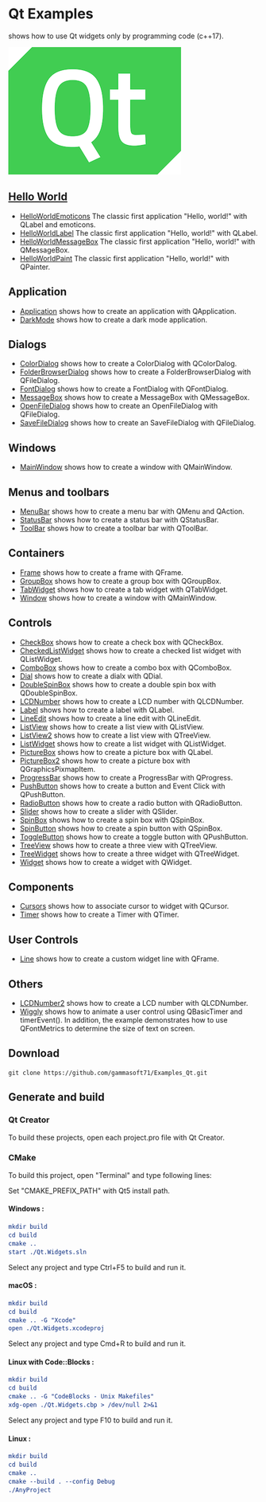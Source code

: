 
# Qt Examples

shows how to use Qt widgets only by programming code (c++17).

[![qt](docs/Pictures/qt_header.png)](https://gammasoft71.wixsite.com/gammasoft/qt)

## [Hello World](Qt.Widgets/HelloWorlds/README.md)

* [HelloWorldEmoticons](Qt.Widgets/HelloWorlds/HelloWorldEmoticons) The classic first application "Hello, world!" with QLabel and emoticons.
* [HelloWorldLabel](Qt.Widgets/HelloWorlds/HelloWorldLabel) The classic first application "Hello, world!" with QLabel.
* [HelloWorldMessageBox](Qt.Widgets/HelloWorlds/HelloWorldMessageBox) The classic first application "Hello, world!" with QMessageBox.
* [HelloWorldPaint](Qt.Widgets/HelloWorlds/HelloWorldPaint) The classic first application "Hello, world!" with QPainter.

## Application

* [Application](Qt.Widgets/Applications/Application) shows how to create an application with QApplication.
* [DarkMode](Qt.Widgets/Applications/DarkMode) shows how to create a dark mode application.

## Dialogs

* [ColorDialog](Qt.Widgets/Dialogs/ColorDialog) shows how to create a ColorDialog with QColorDalog.
* [FolderBrowserDialog](Qt.Widgets/Dialogs/FolderBrowserDialog) shows how to create a FolderBrowserDialog with QFileDialog.
* [FontDialog](Qt.Widgets/Dialogs/FontDialog) shows how to create a FontDialog with QFontDialog.
* [MessageBox](Qt.Widgets/Dialogs/MessageBox) shows how to create a MessageBox with QMessageBox.
* [OpenFileDialog](Qt.Widgets/Dialogs/OpenFileDialog) shows how to create an OpenFileDialog with QFileDialog.
* [SaveFileDialog](Qt.Widgets/Dialogs/SaveFileDialog) shows how to create an SaveFileDialog with QFileDialog.

## Windows

* [MainWindow](Qt.Widgets/Windows/MainWindow) shows how to create a window with QMainWindow.

## Menus and toolbars

* [MenuBar](Qt.Widgets/MenusAndToolbars/MenuBar) shows how to create a menu bar with QMenu and QAction.
* [StatusBar](Qt.Widgets/MenusAndToolbars/StatusBar) shows how to create a status bar with QStatusBar.
* [ToolBar](Qt.Widgets/MenusAndToolbars/ToolBar) shows how to create a toolbar bar with QToolBar.

## Containers

* [Frame](Qt.Widgets/Containers/Frame) shows how to create a frame with QFrame.
* [GroupBox](Qt.Widgets/Containers/GroupBox) shows how to create a group box with QGroupBox.
* [TabWidget](Qt.Widgets/Containers/TabWidget) shows how to create a tab widget with QTabWidget.
* [Window](Qt.Widgets/Containers/Window) shows how to create a window with QMainWindow.

## Controls

* [CheckBox](Qt.Widgets/Controls/CheckBox) shows how to create a check box with QCheckBox.
* [CheckedListWidget](Qt.Widgets/Controls/CheckedListWidget) shows how to create a checked list widget with QListWidget.
* [ComboBox](Qt.Widgets/Controls/ComboBox) shows how to create a combo box with QComboBox.
* [Dial](Qt.Widgets/Controls/Dial) shows how to create a dialx with QDial.
* [DoubleSpinBox](Qt.Widgets/Controls/DoubleSpinBox) shows how to create a double spin box with QDoubleSpinBox.
* [LCDNumber](Qt.Widgets/Controls/LCDNumber) shows how to create a LCD number with QLCDNumber.
* [Label](Qt.Widgets/Controls/Label) shows how to create a label with QLabel.
* [LineEdit](Qt.Widgets/Controls/LineEdit) shows how to create a line edit with QLineEdit.
* [ListView](Qt.Widgets/Controls/ListWidget) shows how to create a list view with QListView.
* [ListView2](Qt.Widgets/Controls/ListView2) shows how to create a list view with QTreeView.
* [ListWidget](Qt.Widgets/Controls/ListWidget) shows how to create a list widget with QListWidget.
* [PictureBox](Qt.Widgets/Controls/PictureBox) shows how to create a picture box with QLabel.
* [PictureBox2](Qt.Widgets/Controls/PictureBox2) shows how to create a picture box with QGraphicsPixmapItem.
* [ProgressBar](Qt.Widgets/Controls/ProgressBar) shows how to create a ProgressBar with QProgress.
* [PushButton](Qt.Widgets/Controls/PushButton) shows how to create a button and Event Click with QPushButton.
* [RadioButton](Qt.Widgets/Controls/RadioButton) shows how to create a radio button with QRadioButton.
* [Slider](Qt.Widgets/Controls/Slider) shows how to create a slider with QSlider.
* [SpinBox](Qt.Widgets/Controls/SpinBox) shows how to create a spin box with QSpinBox.
* [SpinButton](Qt.Widgets/Controls/SpinButton) shows how to create a spin button with QSpinBox.
* [ToggleButton](Qt.Widgets/Controls/ToggleButton) shows how to create a toggle button with QPushButton.
* [TreeView](Qt.Widgets/Controls/TreeView) shows how to create a three view with QTreeView.
* [TreeWidget](Qt.Widgets/Controls/TreeWidget) shows how to create a three widget with QTreeWidget.
* [Widget](Qt.Widgets/Controls/ToggleButton) shows how to create a widget with QWidget.

## Components

* [Cursors](Qt.Widgets/Components/Cursors) shows how to associate cursor to widget with QCursor.
* [Timer](Qt.Widgets/Components/Timer) shows how to create a Timer with QTimer.

## User Controls

* [Line](Qt.Widgets/UserControls/Line) shows how to create a custom widget line with QFrame.

## Others

* [LCDNumber2](Qt.Widgets/Others/LCDNumber2) shows how to create a LCD number with QLCDNumber.
* [Wiggly](Qt.Widgets/Others/Wiggly) shows how to animate a user control using QBasicTimer and timerEvent(). In addition, the example demonstrates how to use QFontMetrics to determine the size of text on screen.

## Download

``` shell
git clone https://github.com/gammasoft71/Examples_Qt.git

```

## Generate and build

### Qt Creator

To build these projects, open each project.pro file with Qt Creator.

### CMake

To build this project, open "Terminal" and type following lines:

Set "CMAKE_PREFIX_PATH" with Qt5 install path.

#### Windows :

``` cmake
mkdir build
cd build
cmake ..
start ./Qt.Widgets.sln
```

Select any project and type Ctrl+F5 to build and run it.

#### macOS :

``` cmake
mkdir build
cd build
cmake .. -G "Xcode"
open ./Qt.Widgets.xcodeproj
```

Select any project and type Cmd+R to build and run it.

#### Linux with Code::Blocks :

``` cmake
mkdir build
cd build
cmake .. -G "CodeBlocks - Unix Makefiles"
xdg-open ./Qt.Widgets.cbp > /dev/null 2>&1
```

Select any project and type F10 to build and run it.

#### Linux :

``` cmake
mkdir build
cd build
cmake .. 
cmake --build . --config Debug
./AnyProject
```
